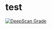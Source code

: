 # test

[![DeepScan Grade](https://deepscan.io/api/projects/136/branches/182/badge/grade.svg)](https://deepscan.io/dashboard/#view=project&pid=136&bid=182)

